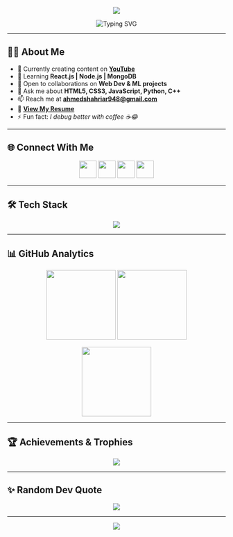 <!-- Profile Banner -->
<p align="center">
  <img src="https://capsule-render.vercel.app/api?type=waving&color=0E75B6&height=200&section=header&text=Shahriar%20Ahmed&fontSize=45&fontColor=ffffff&animation=fadeIn&fontAlignY=38" />
</p>

<!-- Typing Intro -->
<p align="center">
  <img src="https://readme-typing-svg.herokuapp.com?font=Fira+Code&size=26&pause=1200&color=0E75B6&center=true&vCenter=true&width=900&lines=Full+Stack+Developer+💻;Machine+Learning+Enthusiast+🤖;Tech+Content+Creator+🎥;Open+Source+Contributor+🌍;Always+Learning+New+Things+🚀" alt="Typing SVG" />
</p>

---


## 👨‍💻 About Me
- 🔭 Currently creating content on [**YouTube**](https://www.youtube.com/@code_se7en33z)  
- 🌱 Learning **React.js | Node.js | MongoDB**  
- 👯 Open to collaborations on **Web Dev & ML projects**  
- 💬 Ask me about **HTML5, CSS3, JavaScript, Python, C++**  
- 📫 Reach me at **ahmedshahriar948@gmail.com**  
- 📄 [**View My Resume**](https://www.dropbox.com/scl/fi/to6fs0q9b8t2cjo3kyb35/Shahriar-Ahmed.pdf?rlkey=xkvjg1wzzrkbniimh259f0479&st=xrbihkk0&dl=0)  
- ⚡ Fun fact: *I debug better with coffee ☕😂*  

---

## 🌐 Connect With Me  
<p align="center">
  <a href="https://www.linkedin.com/in/shahriar-ahmed-405261347/" target="blank"><img src="https://skillicons.dev/icons?i=linkedin" height="40"/></a>
  <a href="https://facebook.com/ahmed.shahriar.plabon" target="blank"><img src="https://skillicons.dev/icons?i=facebook" height="40"/></a>
  <a href="https://www.youtube.com/@code_se7en33z" target="blank"><img src="https://skillicons.dev/icons?i=youtube" height="40"/></a>
  <a href="mailto:ahmedshahriar948@gmail.com" target="blank"><img src="https://skillicons.dev/icons?i=gmail" height="40"/></a>
</p>

---

## 🛠️ Tech Stack  
<p align="center">
  <img src="https://skillicons.dev/icons?i=react,nodejs,express,mongodb,python,django,cpp,javascript,html,css,mysql,firebase,git,github,vscode" />
</p>

---

## 📊 GitHub Analytics  
<p align="center">
  <img src="https://github-readme-stats.vercel.app/api?username=shahriar7ahmed&show_icons=true&theme=tokyonight&hide_border=true" height="160"/>
  <img src="https://github-readme-stats.vercel.app/api/top-langs/?username=shahriar7ahmed&layout=compact&theme=tokyonight&hide_border=true" height="160"/>
</p>

<p align="center">
  <img src="https://streak-stats.demolab.com?user=shahriar7ahmed&theme=tokyonight&hide_border=true" height="160"/>
</p>

---

## 🏆 Achievements & Trophies  
<p align="center">
  <img src="https://github-profile-trophy.vercel.app/?username=shahriar7ahmed&theme=tokyonight&no-frame=true&margin-w=10&row=1&column=6"/>
</p>

---

## ✨ Random Dev Quote  
<p align="center">
  <img src="https://quotes-github-readme.vercel.app/api?type=horizontal&theme=tokyonight" />
</p>

---

<!-- Footer -->
<p align="center">
  <img src="https://capsule-render.vercel.app/api?type=waving&color=0E75B6&height=120&section=footer"/>
</p>
